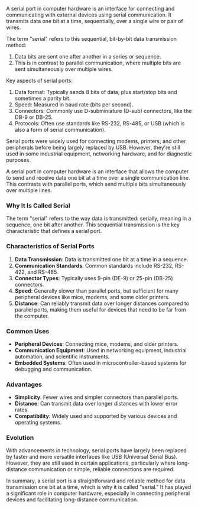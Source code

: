 A serial port in computer hardware is an interface for connecting and communicating with external devices using serial communication. It transmits data one bit at a time, sequentially, over a single wire or pair of wires.

The term "serial" refers to this sequential, bit-by-bit data transmission method:

1. Data bits are sent one after another in a series or sequence.
2. This is in contrast to parallel communication, where multiple bits are sent simultaneously over multiple wires.

Key aspects of serial ports:

1. Data format: Typically sends 8 bits of data, plus start/stop bits and sometimes a parity bit.
2. Speed: Measured in baud rate (bits per second).
3. Connectors: Commonly use D-subminiature (D-sub) connectors, like the DB-9 or DB-25.
4. Protocols: Often use standards like RS-232, RS-485, or USB (which is also a form of serial communication).

Serial ports were widely used for connecting modems, printers, and other peripherals before being largely replaced by USB. However, they're still used in some industrial equipment, networking hardware, and for diagnostic purposes.

A serial port in computer hardware is an interface that allows the computer to send and receive data one bit at a time over a single communication line. This contrasts with parallel ports, which send multiple bits simultaneously over multiple lines.

### Why It Is Called Serial

The term "serial" refers to the way data is transmitted: serially, meaning in a sequence, one bit after another. This sequential transmission is the key characteristic that defines a serial port.

### Characteristics of Serial Ports

1. **Data Transmission**: Data is transmitted one bit at a time in a sequence.
2. **Communication Standards**: Common standards include RS-232, RS-422, and RS-485.
3. **Connector Types**: Typically uses 9-pin (DE-9) or 25-pin (DB-25) connectors.
4. **Speed**: Generally slower than parallel ports, but sufficient for many peripheral devices like mice, modems, and some older printers.
5. **Distance**: Can reliably transmit data over longer distances compared to parallel ports, making them useful for devices that need to be far from the computer.

### Common Uses

- **Peripheral Devices**: Connecting mice, modems, and older printers.
- **Communication Equipment**: Used in networking equipment, industrial automation, and scientific instruments.
- **Embedded Systems**: Often used in microcontroller-based systems for debugging and communication.

### Advantages

- **Simplicity**: Fewer wires and simpler connectors than parallel ports.
- **Distance**: Can transmit data over longer distances with lower error rates.
- **Compatibility**: Widely used and supported by various devices and operating systems.

### Evolution

With advancements in technology, serial ports have largely been replaced by faster and more versatile interfaces like USB (Universal Serial Bus). However, they are still used in certain applications, particularly where long-distance communication or simple, reliable connections are required.

In summary, a serial port is a straightforward and reliable method for data transmission one bit at a time, which is why it is called "serial." It has played a significant role in computer hardware, especially in connecting peripheral devices and facilitating long-distance communication.
